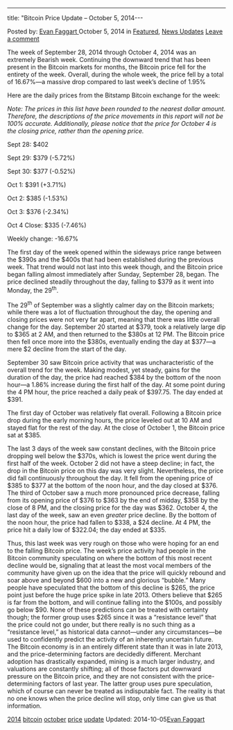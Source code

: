 ---
title: "Bitcoin Price Update &#8211; October 5, 2014---

<article class="post-listing post-7305 post type-post status-publish format-standard has-post-thumbnail hentry  tag-1779 tag-bitcoin tag-october tag-price tag-update">
Posted by: <a href="https://www.deepdotweb.com/author/evanfaggart/" title="">Evan Faggart </a></span>
<span>October 5, 2014</span>
<span>in <a href="https://www.deepdotweb.com/category/deepdot-news/" rel="category tag">Featured</a>, <a href="https://www.deepdotweb.com/category/news-updates/" rel="category tag">News Updates</a></span>
<a href="/2014/10/05/bitcoin-price-update-october-5-2014/#respond">Leave a comment</a></span>
</p>
<p>The week of September 28, 2014 through October 4, 2014 was an extremely Bearish week. Continuing the downward trend that has been present in the Bitcoin markets for months, the Bitcoin price fell for the entirety of the week. Overall, during the whole week, the price fell by a total of 16.67%—a massive drop compared to last week&#8217;s decline of 1.95%</p>
<p>Here are the daily prices from the Bitstamp Bitcoin exchange for the week:</p>
<p><em>Note: The prices in this list have been rounded to the nearest dollar amount. Therefore, the descriptions of the price movements in this report will not be 100% accurate. Additionally, please notice that the price for October 4 is the closing price, rather than the opening price. </em></p>
<p>Sept 28: $402</p>
<p>Sept 29: $379 (-5.72%)</p>
<p>Sept 30: $377 (-0.52%)</p>
<p>Oct 1: $391 (+3.71%)</p>
<p>Oct 2: $385 (-1.53%)</p>
<p>Oct 3: $376 (-2.34%)</p>
<p>Oct 4 Close: $335 (-7.46%)</p>
<p>Weekly change: -16.67%</p>
<p>The first day of the week opened within the sideways price range between the $390s and the $400s that had been established during the previous week. That trend would not last into this week though, and the Bitcoin price began falling almost immediately after Sunday, September 28, began. The price declined steadily throughout the day, falling to $379 as it went into Monday, the 29<sup>th</sup>.</p>
<p>The 29<sup>th</sup> of September was a slightly calmer day on the Bitcoin markets; while there was a lot of fluctuation throughout the day, the opening and closing prices were not very far apart, meaning that there was little overall change for the day. September 20 started at $379, took a relatively large dip to $365 at 2 AM, and then returned to the $380s at 12 PM. The Bitcoin price then fell once more into the $380s, eventually ending the day at $377—a mere $2 decline from the start of the day.</p>
<p>September 30 saw Bitcoin price activity that was uncharacteristic of the overall trend for the week. Making modest, yet steady, gains for the duration of the day, the price had reached $384 by the bottom of the noon hour—a 1.86% increase during the first half of the day. At some point during the 4 PM hour, the price reached a daily peak of $397.75. The day ended at $391.</p>
<p>The first day of October was relatively flat overall. Following a Bitcoin price drop during the early morning hours, the price leveled out at 10 AM and stayed flat for the rest of the day. At the close of October 1, the Bitcoin price sat at $385.</p>
<p>The last 3 days of the week saw constant declines, with the Bitcoin price dropping well below the $370s, which is lowest the price went during the first half of the week. October 2 did not have a steep decline; in fact, the drop in the Bitcoin price on this day was very slight. Nevertheless, the price did fall continuously throughout the day. It fell from the opening price of $385 to $377 at the bottom of the noon hour, and the day closed at $376. The third of October saw a much more pronounced price decrease, falling from its opening price of $376 to $363 by the end of midday, $358 by the close of 8 PM, and the closing price for the day was $362. October 4, the last day of the week, saw an even <em>greater </em>price decline. By the bottom of the noon hour, the price had fallen to $338, a $24 decline. At 4 PM, the price hit a daily low of $322.04; the day ended at $335.</p>
<p>Thus, this last week was very rough on those who were hoping for an end to the falling Bitcoin price. The week&#8217;s price activity had people in the Bitcoin community speculating on where the bottom of this most recent decline would be, signaling that at least the most vocal members of the community have given up on the idea that the price will quickly rebound and soar above and beyond $600 into a new and glorious “bubble.” Many people have speculated that the bottom of this decline is $265, the price point just before the huge price spike in late 2013. Others believe that $265 is far from the bottom, and will continue falling into the $100s, and possibly go below $90. None of these predictions can be treated with certainty though; the former group uses $265 since it was a “resistance level” that the price could not go under, but there really is no such thing as a “resistance level,” as historical data cannot—under any circumstances—be used to confidently predict the activity of an inherently uncertain future. The Bitcoin economy is in an entirely different state than it was in late 2013, and the price-determining factors are decidedly different. Merchant adoption has drastically expanded, mining is a much larger industry, and valuations are constantly shifting; all of those factors put downward pressure on the Bitcoin price, and they are not consistent with the price-determining factors of last year. The latter group uses pure speculation, which of course can never be treated as indisputable fact. The reality is that no one knows when the price decline will stop, only time can give us that information.</p>
</div>
<a href="https://www.deepdotweb.com/tag/2014/" rel="tag">2014</a> <a href="https://www.deepdotweb.com/tag/bitcoin/" rel="tag">bitcoin</a> <a href="https://www.deepdotweb.com/tag/october/" rel="tag">october</a> <a href="https://www.deepdotweb.com/tag/price/" rel="tag">price</a> <a href="https://www.deepdotweb.com/tag/update/" rel="tag">update</a></span> 
Updated: 2014-10-05<a href="https://www.deepdotweb.com/author/evanfaggart/" title="Posts by Evan Faggart" rel="author">Evan Faggart</a></strong></div>
    
